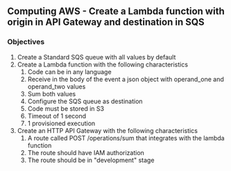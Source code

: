 ## Computing AWS - Create a Lambda function with origin in API Gateway and destination in SQS

### Objectives

1. Create a Standard SQS queue with all values by default
2. Create a Lambda function with the following characteristics
   1. Code can be in any language
   2. Receive in the body of the event a json object with operand_one and operand_two values
   3. Sum both values
   4. Configure the SQS queue as destination
   5. Code must be stored in S3
   6. Timeout of 1 second
   7. 1 provisioned execution
3. Create an HTTP API Gateway with the following characteristics
   1. A route called POST /operations/sum that integrates with the lambda function
   2. The route should have IAM authorization
   3. The route should be in "development" stage